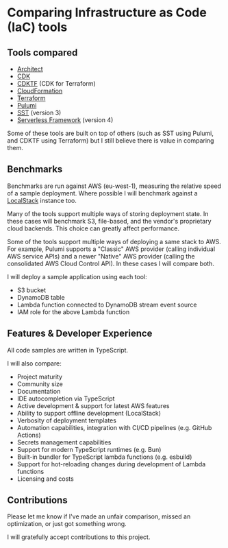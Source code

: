 # Comparing Infrastructure as Code (IaC) tools

## Tools compared

- [Architect](https://arc.codes)
- [CDK](https://aws.amazon.com/cdk/)
- [CDKTF](https://cdk.tf/) (CDK for Terraform)
- [CloudFormation](https://aws.amazon.com/cloudformation/)
- [Terraform](https://developer.hashicorp.com/terraform)
- [Pulumi](https://www.pulumi.com/)
- [SST](https://sst.dev/) (version 3)
- [Serverless Framework](https://www.serverless.com/) (version 4)

Some of these tools are built on top of others (such as SST using Pulumi, and CDKTF using Terraform) but I still believe there is value in comparing them.

## Benchmarks

Benchmarks are run against AWS (eu-west-1), measuring the relative speed of a sample deployment.
Where possible I will benchmark against a [LocalStack](https://localstack.cloud/) instance too.

Many of the tools support multiple ways of storing deployment state. In these cases will benchmark S3, file-based, and the vendor's proprietary cloud backends. This choice can greatly affect performance.

Some of the tools support multiple ways of deploying a same stack to AWS. For example, Pulumi supports a "Classic" AWS provider (calling individual AWS service APIs) and a newer "Native" AWS provider (calling the consolidated AWS Cloud Control API). In these cases I will compare both.

I will deploy a sample application using each tool:

- S3 bucket
- DynamoDB table
- Lambda function connected to DynamoDB stream event source
- IAM role for the above Lambda function

## Features & Developer Experience

All code samples are written in TypeScript.

I will also compare:

- Project maturity
- Community size
- Documentation
- IDE autocompletion via TypeScript
- Active development & support for latest AWS features
- Ability to support offline development (LocalStack)
- Verbosity of deployment templates
- Automation capabilities, integration with CI/CD pipelines (e.g. GitHub Actions)
- Secrets management capabilities
- Support for modern TypeScript runtimes (e.g. Bun)
- Built-in bundler for TypeScript lambda functions (e.g. esbuild)
- Support for hot-reloading changes during development of Lambda functions
- Licensing and costs

## Contributions

Please let me know if I've made an unfair comparison, missed an optimization, or just got something wrong.

I will gratefully accept contributions to this project.
